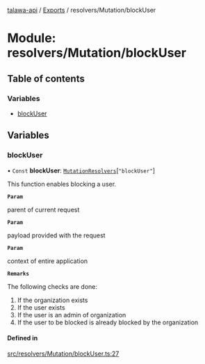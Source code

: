 [talawa-api](../README.md) / [Exports](../modules.md) / resolvers/Mutation/blockUser

# Module: resolvers/Mutation/blockUser

## Table of contents

### Variables

- [blockUser](resolvers_Mutation_blockUser.md#blockuser)

## Variables

### blockUser

• `Const` **blockUser**: [`MutationResolvers`](types_generatedGraphQLTypes.md#mutationresolvers)[``"blockUser"``]

This function enables blocking a user.

**`Param`**

parent of current request

**`Param`**

payload provided with the request

**`Param`**

context of entire application

**`Remarks`**

The following checks are done:
1. If the organization exists
2. If the user exists
3. If the user is an admin of organization
4. If the user to be blocked is already blocked by the organization

#### Defined in

[src/resolvers/Mutation/blockUser.ts:27](https://github.com/PalisadoesFoundation/talawa-api/blob/e7d3a46/src/resolvers/Mutation/blockUser.ts#L27)
